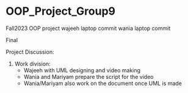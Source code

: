 # OOP_Project_Group9
Fall2023 OOP project
wajeeh laptop commit
wania laptop commit

Final 

Project Discussion:
1) Work division:
    - Wajeeh with UML designing and video making
    - Wania and Mariyam prepare the script for the video
    - Wania/Mariyam also work on the document once UML is made